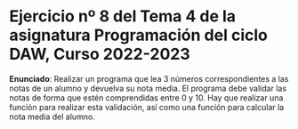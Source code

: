 # Ejercicio nº 8 del Tema 4 de la asignatura Programación del ciclo DAW, Curso 2022-2023
**Enunciado**: Realizar un programa que lea 3 números correspondientes a las notas de un alumno y devuelva su nota media. 
El programa debe validar las notas de forma que estén comprendidas entre 0 y 10.
Hay que realizar una función para realizar esta validación, así como una función para calcular la nota media del alumno.
